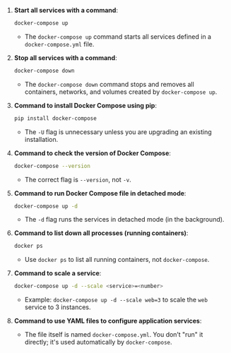1. **Start all services with a command**:  
   ```bash
   docker-compose up
   ```
   - The `docker-compose up` command starts all services defined in a `docker-compose.yml` file.

2. **Stop all services with a command**:  
   ```bash
   docker-compose down
   ```
   - The `docker-compose down` command stops and removes all containers, networks, and volumes created by `docker-compose up`.

3. **Command to install Docker Compose using pip**:  
   ```bash
   pip install docker-compose
   ```
   - The `-U` flag is unnecessary unless you are upgrading an existing installation.

4. **Command to check the version of Docker Compose**:  
   ```bash
   docker-compose --version
   ```
   - The correct flag is `--version`, not `-v`.

5. **Command to run Docker Compose file in detached mode**:  
   ```bash
   docker-compose up -d
   ```
   - The `-d` flag runs the services in detached mode (in the background).

6. **Command to list down all processes (running containers)**:  
   ```bash
   docker ps
   ```
   - Use `docker ps` to list all running containers, not `docker-compose`.

7. **Command to scale a service**:  
   ```bash
   docker-compose up -d --scale <service>=<number>
   ```
   - Example: `docker-compose up -d --scale web=3` to scale the `web` service to 3 instances.

8. **Command to use YAML files to configure application services**:  
   - The file itself is named `docker-compose.yml`. You don’t "run" it directly; it's used automatically by `docker-compose`.
